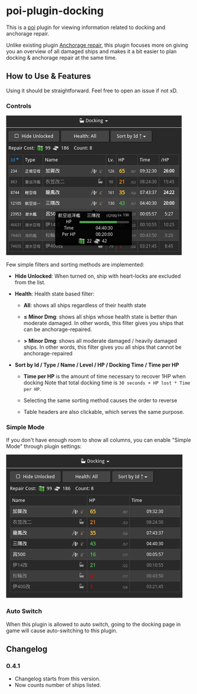 # poi-plugin-docking

This is a [poi](https://github.com/poooi/poi) plugin
for viewing information related to docking and anchorage repair.

Unlike existing plugin [Anchorage repair](https://github.com/poooi/plugin-anchorage-repair),
this plugin focuses more on giving you an overview of all damaged ships and
makes it a bit easier to plan docking & anchorage repair at the same time.

## How to Use & Features

Using it should be straightforward. Feel free to open an issue if not xD.

### Controls

![intro](docs/intro.jpg)

Few simple filters and sorting methods are implemented:

- **Hide Unlocked**: When turned on, ship with heart-locks are excluded from the list.

- **Health**: Health state based filter:

    - **All**: shows all ships regardless of their health state

    - **≤ Minor Dmg**: shows all ships whose health state is better than moderate damaged.
      In other words, this filter gives you ships that can be anchorage-repaired.

    - **> Minor Dmg**: shows all moderate damaged / heavily damaged ships.
      In other words, this filter gives you all ships that cannot be anchorage-repaired

- **Sort by Id / Type / Name / Level / HP / Docking Time / Time per HP**

    - **Time per HP** is the amount of time necessary to recover 1HP when docking
      Note that total docking time is `30 seconds + HP lost * Time per HP`.

    - Selecting the same sorting method causes the order to reverse

    - Table headers are also clickable, which serves the same purpose.

### Simple Mode

If you don't have enough room to show all columns,
you can enable "Simple Mode" through plugin settings:

![simple](docs/simple.jpg)

### Auto Switch

When this plugin is allowed to auto switch,
going to the docking page in game will cause auto-switching to this plugin.

## Changelog

### 0.4.1

- Changelog starts from this version.
- Now counts number of ships listed.
